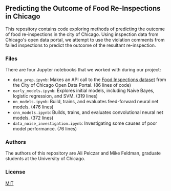 ## Predicting the Outcome of Food Re-Inspections in Chicago

This repository contains code exploring methods of predicting the outcome of food re-inspections in the city of Chicago. Using inspection data from Chicago's open data portal, we attempt to use the violation comments from failed inspections to predict the outcome of the resultant re-inspection.

### Files

There are four Jupyter notebooks that we worked with during our project:

- `data_prep.ipynb`: Makes an API call to the [Food Inspections dataset](https://data.cityofchicago.org/Health-Human-Services/Food-Inspections/4ijn-s7e5) from the City of Chicago Open Data Portal. (86 lines of code)
- `early_models.ipynb`: Explores initial models, including Naive Bayes, logistic regression, and SVM. (319 lines)
- `nn_models.ipynb`: Build, trains, and evaluates feed-forward neural net models. (476 lines)
- `cnn_models.ipynb`: Builds, trains, and evaluates convolutional neural net models. (372 lines)
- `data_noise_investigation.ipynb`: Investigating some causes of poor model performance. (76 lines)

### Authors

The authors of this repository are Ali Pelczar and Mike Feldman, graduate students at the University of Chicago.

### License

[MIT](https://choosealicense.com/licenses/mit/)
